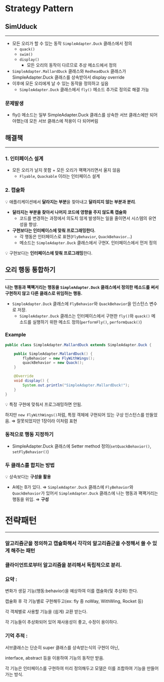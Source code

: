 # Strategy Pattern

## SimUduck

---

- 모든 오리가 할 수 있는 동작 `SimpleAdapter.Duck` 클래스에서 정의
    - `quack()`
    - `swim()`
    - `display()`
        - 모든 오리의 동작이 다르므로 추상 메소드에서 정의
- `SimpleAdapter.MallardDuck` 클래스와 `RedheadDuck` 클래스가 SimpleAdapter.Duck 클래스를 상속받아서 display override
- 이후에 모든 오리에게 날 수 있는 동작을 정의하고 싶음
    - `SimpleAdapter.Duck` 클래스에서 `fly()` 메소드 추가로 정의로 해결 가능

### 문제발생

- fly() 메소드는 일부 SimpleAdapter.Duck 클래스를 상속한 서브 클래스에만 되어야했는데 모든 서브 클래스에 적용이 다 되어버림

## 해결책

---

### 1. 인터페이스 설계

- 모든 오리가 날지 못함 + 모든 오리가 꽥꽥거리면서 울지 않음
    - `Flyable`, `Quackable` 이라는 인터페이스 설계

### 2. 캡슐화

💡 애플리케이션에서 **달라지는 부분**을 찾아내고 **달라지지 않는 부분과 분리**.

- **달라지는 부분을 찾아서 나머지 코드에 영향을 주지 않도록 캡슐화**
    - 코드를 변경하는 과정에서 의도치 않게 발생하는 일을 줄이면서 시스템의 유연성을 향상.
- **구현보다는 인터페이스에 맞춰 프로그래밍한다.**
    - 각 행동은 인터페이스로 표현(`FlyBehavior`, `QuackBehavior`…)
    - 메소드는 `SimpleAdapter.Duck` 클래스에서 구현X. 인터페이스에서 먼저 정의

💡 구현보다는 **인터페이스에 맞춰 프로그래밍**한다.

## 오리 행동 통합하기

---

**나는 행동과 꽥꽥거리는 행동을 `SimpleAdapter.Duck` 클래스에서 정의한 메소드를 써서 구현하지 않고 다른 클래스로 위임하는 행동.**

- `SimpleAdapter.Duck` 클래스에 `FlyBehavior`와 `QuackBehavior`을 인스턴스 변수로 저장.
    - `SimpleAdapter.Duck` 클래스는 인터페이스에서 구현한 `fly()`와 `quack()` 메소드를 실행하기 위한 메소드 정의(`performFly()`, `performQuack()`)

### Example

```java
public class SimpleAdapter.MallardDuck extends SimpleAdapter.Duck {

    public SimpleAdapter.MallardDuck() {
        flyBehavior = new FlyWithWings();
        quackBehavior = new Quack();
    }

    @Override
    void display() {
        System.out.println("SimpleAdapter.MallardDuck!");
    }
}
```

💡 특정 구현에 맞춰서 프로그래밍하면 안됨.

하지만 `new FlyWithWings()`처럼, 특정 객체에 구현되어 있는 구상 인스턴스를 만들었음.
⇒ 잘못되었지만 1장이라 이처럼 표현

### 동적으로 행동 지정하기

- SimpleAdapter.Duck 클래스에 Setter method 정의(`setQuackBehavior()`, `setFlyBehavior()`)

### 두 클래스를 합치는 방법

💡 상속보다는 **구성을 활용**

- A에는 B가 있다. ⇒ `SimpleAdapter.Duck` 클래스에 `FlyBehavior`와 `QuackBehavior`가 있어서 `SimpleAdapter.Duck` 클래스에 나는 행동과 꽥꽥거리는 행동을 위임. ⇒ **구성**

# 전략패턴

---

### 알고리즘군을 정의하고 캡슐화해서 각각의 알고리즘군을 수정해서 쓸 수 있게 해주는 패턴

### 클라이언트로부터 알고리즘을 분리해서 독립적으로 분리.

### 요약 :

변화가 생길 기능(행동:behavior)을 예상하여 이를 캡슐화(및 추상화) 한다.

캡슐화 후 각 기능별로 구현해두고(ex: fly 중 noWay, WithWing, Rocket 등)

각 객체별로 사용할 기능을 (쉽게) 교환 받는다.

각 기능들이 추상화되어 있어 재사용성이 좋고, 수정이 용이하다.

### 기억 추적 :

서브클래스는 단순히 super 클래스를 상속받는식의 구현이 아닌,

interface, abstract 등을 이용하여 기능의 동작만 받음.

각 기능은 인터페이스를 구현하여 미리 정의해두고 모델은 이를 조합하여 기능을 만들어가는 방식.

